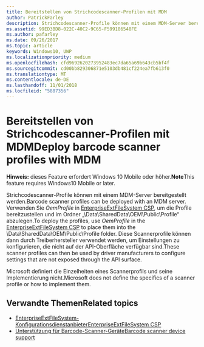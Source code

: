 ```yaml
---
title: Bereitstellen von Strichcodescanner-Profilen mit MDM
author: PatrickFarley
description: Strichcodescanner-Profile können mit einem MDM-Server bereitgestellt werden.
ms.assetid: 99ED3BD8-022C-40C2-9C65-F599186548FE
ms.author: pafarley
ms.date: 09/26/2017
ms.topic: article
keywords: Windows10, UWP
ms.localizationpriority: medium
ms.openlocfilehash: cfd9692620273952483ec7da65a69b643cb5bf4f
ms.sourcegitcommit: cd00bb829306871e5103db481cf224ea7fb613f0
ms.translationtype: MT
ms.contentlocale: de-DE
ms.lasthandoff: 11/01/2018
ms.locfileid: "5887356"
---
```

# <a name="deploy-barcode-scanner-profiles-with-mdm"></a><span data-ttu-id="e0814-104">Bereitstellen von Strichcodescanner-Profilen mit MDM</span><span class="sxs-lookup"><span data-stu-id="e0814-104">Deploy barcode scanner profiles with MDM</span></span>

<span data-ttu-id="e0814-105">**Hinweis:** dieses Feature erfordert Windows 10 Mobile oder höher.</span><span class="sxs-lookup"><span data-stu-id="e0814-105">**Note**This feature requires Windows10 Mobile or later.</span></span>

<span data-ttu-id="e0814-106">Strichcodescanner-Profile können mit einem MDM-Server bereitgestellt werden.</span><span class="sxs-lookup"><span data-stu-id="e0814-106">Barcode scanner profiles can be deployed with an MDM server.</span></span> <span data-ttu-id="e0814-107">Verwenden Sie *OemProfile* in [EnterpriseExtFileSystem CSP](https://msdn.microsoft.com/library/windows/hardware/mt157025), um die Profile bereitzustellen und im Ordner „\\Data\\SharedData\\OEM\\Public\\Profile“ abzulegen.</span><span class="sxs-lookup"><span data-stu-id="e0814-107">To deploy the profiles, use *OemProfile* in the [EnterpriseExtFileSystem CSP](https://msdn.microsoft.com/library/windows/hardware/mt157025) to place them into the \\Data\\SharedData\\OEM\\Public\\Profile folder.</span></span> <span data-ttu-id="e0814-108">Diese Scannerprofile können dann durch Treiberhersteller verwendet werden, um Einstellungen zu konfigurieren, die nicht auf der API-Oberfläche verfügbar sind.</span><span class="sxs-lookup"><span data-stu-id="e0814-108">These scanner profiles can then be used by driver manufacturers to configure settings that are not exposed through the API surface.</span></span>

<span data-ttu-id="e0814-109">Microsoft definiert die Einzelheiten eines Scannerprofils und seine Implementierung nicht.</span><span class="sxs-lookup"><span data-stu-id="e0814-109">Microsoft does not define the specifics of a scanner profile or how to implement them.</span></span>

## <a name="related-topics"></a><span data-ttu-id="e0814-110">Verwandte Themen</span><span class="sxs-lookup"><span data-stu-id="e0814-110">Related topics</span></span>
- [<span data-ttu-id="e0814-111">EnterpriseExtFileSystem-Konfigurationsdienstanbieter</span><span class="sxs-lookup"><span data-stu-id="e0814-111">EnterpriseExtFileSystem CSP</span></span>](https://msdn.microsoft.com/library/windows/hardware/mt157025)
- [<span data-ttu-id="e0814-112">Unterstützung für Barcode-Scanner-Geräte</span><span class="sxs-lookup"><span data-stu-id="e0814-112">Barcode scanner device support</span></span>](https://docs.microsoft.com/en-us/windows/uwp/devices-sensors/pos-device-support#barcode-scanner)